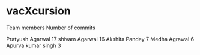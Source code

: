 # vacXcursion

Team members                   Number of commits

Pratyush Agarwal               17
shivam Agarwal                 16
Akshita Pandey                 7
Medha Agrawal                  6
Apurva kumar singh             3
